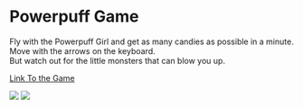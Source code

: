 # Powerpuff Game
Fly with the Powerpuff Girl and get as many candies as possible in a minute.<br>
Move with the arrows on the keyboard.<br>
But watch out for the little monsters that can blow you up.

[Link To the Game]([https://drive.google.com/drive/folders/1TBAL890HIxnyTyc_z04pAmewWBZ5_mxa?usp=share_link])

<img src="https://raw.githubusercontent.com/Rosiee7/PowerpuffGame/main/Home.jpg"/>
<img src="https://github.com/Rosiee7/PowerpuffGame/blob/main/Game.png"/>

